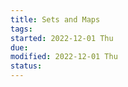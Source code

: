 ```yaml
---
title: Sets and Maps
tags:   
started: 2022-12-01 Thu
due: 
modified: 2022-12-01 Thu
status: 
---
```

